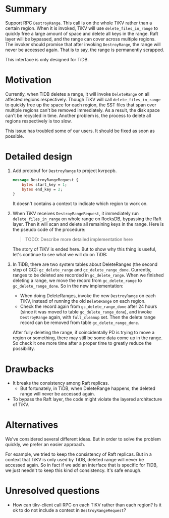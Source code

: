 # Summary

Support RPC `DestroyRange`. This call is on the whole TiKV rather than a certain region. When it is invoked, TiKV will use `delete_files_in_range` to quickly free a large amount of space and delete all keys in the range. Raft layer will be bypassed, and the range can cover across multiple regions. The invoker should promise that after invoking `DestroyRange`, the range will never be accessed again. That is to say, the range is permanently scrapped.

This interface is only designed for TiDB.

# Motivation

Currently, when TiDB deletes a range, it will invoke `DeleteRange` on all affected regions respectively. Though TiKV will call `delete_files_in_range` to quickly free up the space for each region, the SST files that span over multiple regions can't be removed immediately. As a result, the disk space can't be recycled in time. Another problem is, the process to delete all regions respectively is too slow.

This issue has troubled some of our users. It should be fixed as soon as possible.

# Detailed design

1. Add protobuf for `DestroyRange` to project kvrpcpb.
    ```protobuf
    message DestroyRangeRequest {
        bytes start_key = 1;
        bytes end_key = 2;
    }
    ```
    It doesn't contains a context to indicate which region to work on.

2. When TiKV receives `DestroyRangeRequest`, it immediately run `delete_files_in_range` on whole range on RocksDB, bypassing the Raft layer. Then it will scan and delete all remaining keys in the range. Here is the pseudo code of the procedure:
    > TODO: Describe more detailed implementation here

    The story of TiKV is ended here. But to show why this thing is useful, let's continue to see what we will do on TiDB:

3. In TiDB, there are two system tables about DeleteRanges (the second step of GC): `gc_delete_range` and `gc_delete_range_done`. Currently, ranges to be deleted are recorded in `gc_delete_range`. When we finished deleting a range, we move the record from `gc_delete_range` to `gc_delete_range_done`. So in the new implementation:

    * When doing DeleteRanges, invoke the new `DestroyRange` on each TiKV, instead of running the old `DeleteRange` on each region. 
    * Check the record again from `gc_delete_range_done` after 24 hours (since it was moved to table `gc_delete_range_done`), and invoke `DestroyRange` again, with `full_cleanup` set. Then the delete range record can be removed from table `gc_delete_range_done`.
    
    After fully deleting the range, if coincidentally PD is trying to move a region or something, there may still be some data come up in the range. So check it one more time after a proper time to greatly reduce the possibility.

# Drawbacks

* It breaks the consistency among Raft replicas.
    * But fortunately, in TiDB, when DeleteRange happens, the deleted range will never be accessed again.
* To bypass the Raft layer, the code might violate the layered architecture of TiKV.

# Alternatives

We've considered several different ideas. But in order to solve the problem quickly, we prefer an easier approach.

For example, we tried to keep the consistency of Raft replicas. But in a context that TiKV is only used by TiDB, deleted range will never be accessed again. So in fact if we add an interface that is specific for TiDB, we just needn't to keep this kind of consistency. It's safe enough.

# Unresolved questions

* How can tikv-client call RPC on each TiKV rather than each region? Is it ok to do not include a context in `DestroyRangeRequest`?
